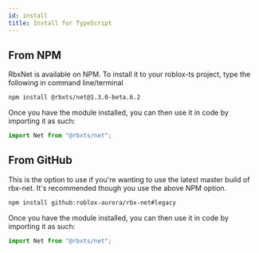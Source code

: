 ```yaml
---
id: install
title: Install for TypeScript
---
```


## From NPM
RbxNet is available on NPM. To install it to your roblox-ts project, type the following in command line/terminal

```bash
npm install @rbxts/net@1.3.0-beta.6.2
```
Once you have the module installed, you can then use it in code by importing it as such:
```ts
import Net from "@rbxts/net";
```

## From GitHub
This is the option to use if you're wanting to use the latest master build of rbx-net. It's recommended though you use the above NPM option.

```bash
npm install github:roblox-aurora/rbx-net#legacy
```
Once you have the module installed, you can then use it in code by importing it as such:
```ts
import Net from "@rbxts/net";
```